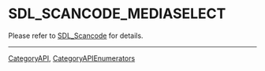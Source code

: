 # SDL_SCANCODE_MEDIASELECT

Please refer to [SDL_Scancode](SDL_Scancode) for details.

----
[CategoryAPI](CategoryAPI), [CategoryAPIEnumerators](CategoryAPIEnumerators)

